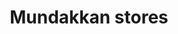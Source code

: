 ---
title: "Mundakkan stores"
url: /moolankave-sulthan-bathery/mundakkan-stores/
shop: Supermarkt
---